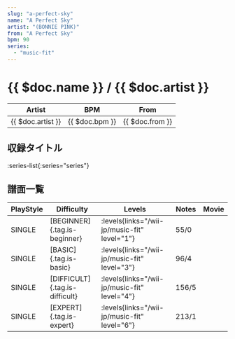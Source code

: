 ```yaml
---
slug: "a-perfect-sky"
name: "A Perfect Sky"
artist: "(BONNIE PINK)"
from: "A Perfect Sky"
bpm: 90
series:
  - "music-fit"
---
```


# {{ $doc.name }} / {{ $doc.artist }}

|Artist|BPM|From|
|------|---|----|
|{{ $doc.artist }}|{{ $doc.bpm }}|{{ $doc.from }}|

## 収録タイトル

:series-list{:series="series"}

## 譜面一覧

|PlayStyle|Difficulty|Levels|Notes|Movie|
|---------|----------|------|-----|-----|
|SINGLE|[BEGINNER]{.tag.is-beginner}|<div class="field is-grouped is-grouped-multiline"> :levels{links="/wii-jp/music-fit" level="1"}</div>|55/0||
|SINGLE|[BASIC]{.tag.is-basic}|<div class="field is-grouped is-grouped-multiline"> :levels{links="/wii-jp/music-fit" level="3"}</div>|96/4||
|SINGLE|[DIFFICULT]{.tag.is-difficult}|<div class="field is-grouped is-grouped-multiline"> :levels{links="/wii-jp/music-fit" level="4"}</div>|156/5||
|SINGLE|[EXPERT]{.tag.is-expert}|<div class="field is-grouped is-grouped-multiline"> :levels{links="/wii-jp/music-fit" level="6"}</div>|213/1||
